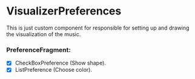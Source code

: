 # VisualizerPreferences
This is just custom component for responsible for setting up and drawing the visualization of the music.
### PreferenceFragment:
- [x] CheckBoxPreference (Show shape).
- [x] ListPreference (Choose color).
